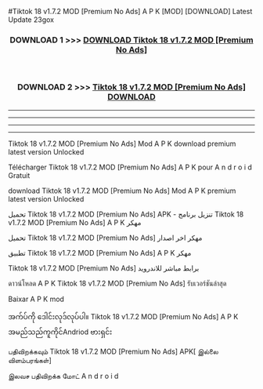 #Tiktok 18 v1.7.2 MOD [Premium No Ads] A P K [MOD] [DOWNLOAD] Latest Update 23gox



<div align="center">

<h3>DOWNLOAD 1 >>> <a href="https://teeasianyam.web.app?sq=Tiktok 18 v1.7.2 MOD [Premium No Ads]">DOWNLOAD Tiktok 18 v1.7.2 MOD [Premium No Ads] </a></h3><br>

<h3>DOWNLOAD 2 >>> <a href="https://teeasianyam.web.app?sq=Tiktok 18 v1.7.2 MOD [Premium No Ads] ">Tiktok 18 v1.7.2 MOD [Premium No Ads]  DOWNLOAD </a></h3>

</div>


----------------------------------------------------------

----------------------------------------------------------

----------------------------------------------------------

----------------------------------------------------------


Tiktok 18 v1.7.2 MOD [Premium No Ads]  Mod A P K download premium latest version Unlocked

Télécharger Tiktok 18 v1.7.2 MOD [Premium No Ads]  A P K pour A n d r o i d Gratuit

download Tiktok 18 v1.7.2 MOD [Premium No Ads]  Mod A P K premium latest version Unlocked

تحميل Tiktok 18 v1.7.2 MOD [Premium No Ads]  APK - تنزيل برنامج Tiktok 18 v1.7.2 MOD [Premium No Ads]  A P K مهكر

تحميل Tiktok 18 v1.7.2 MOD [Premium No Ads]  مهكر اخر اصدار

تطبيق Tiktok 18 v1.7.2 MOD [Premium No Ads]  A P K مهكر

Tiktok 18 v1.7.2 MOD [Premium No Ads]  برابط مباشر للاندرويد

ดาวน์โหลด A P K Tiktok 18 v1.7.2 MOD [Premium No Ads]  รับเวอร์ชันล่าสุด

Baixar A P K mod

အက်ပ်ကို ဒေါင်းလုဒ်လုပ်ပါ။ Tiktok 18 v1.7.2 MOD [Premium No Ads]  A P K အမည်သည်ကူကိုင်Andriod ဗားရှင်း

பதிவிறக்கவும் Tiktok 18 v1.7.2 MOD [Premium No Ads]  APK[ இல்லை விளம்பரங்கள்] 
 
இலவச பதிவிறக்க மோட் A n d r o i d



